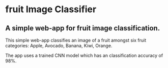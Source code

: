 # fruit Image Classifier
## A simple web-app for fruit image classification.

This simple web-app classifies an image of a fruit amongst six fruit categories: Apple, Avocado, Banana, Kiwi, Orange.

The app uses a trained CNN model which has an classification accuracy of 98%.
